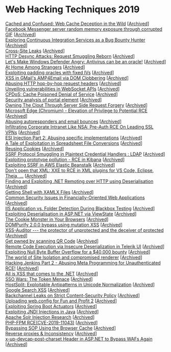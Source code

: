 # Web Hacking Techniques 2019

[Cached and Confused: Web Cache Deception in the Wild](https://sajjadium.github.io/files/usenixsec2020wcd_paper.pdf) [[Archived](https://web.archive.org/web/20200614161941/https://sajjadium.github.io/files/usenixsec2020wcd_paper.pdf)] \
[Facebook Messenger server random memory exposure through corrupted GIF](https://www.vulnano.com/2019/03/facebook-messenger-server-random-memory.html) [[Archived](https://web.archive.org/web/20200614162538/https://www.vulnano.com/2019/03/facebook-messenger-server-random-memory.html)] \
[Exploring Continuous Integration Services as a Bug Bounty Hunter](https://edoverflow.com/2019/ci-knew-there-would-be-bugs-here/) [[Archived](https://web.archive.org/web/20200614162622/https://edoverflow.com/2019/ci-knew-there-would-be-bugs-here/)] \
[Cross-Site Leaks](https://sirdarckcat.blogspot.com/2019/03/http-cache-cross-site-leaks.html) [[Archived](https://web.archive.org/web/20200614162719/https://sirdarckcat.blogspot.com/2019/03/http-cache-cross-site-leaks.html)] \
[HTTP Desync Attacks: Request Smuggling Reborn](https://portswigger.net/blog/http-desync-attacks-request-smuggling-reborn) [[Archived](https://web.archive.org/web/20200614162730/https://portswigger.net/research/http-desync-attacks-request-smuggling-reborn)] \
[Let's Make Windows Defender Angry: Antivirus can be an oracle!](https://speakerdeck.com/icchy/lets-make-windows-defender-angry-antivirus-can-be-an-oracle) [[Archived](https://web.archive.org/web/20200614162851/https://speakerdeck.com/icchy/lets-make-windows-defender-angry-antivirus-can-be-an-oracle)] \
[At Home Among Strangers](https://speakerdeck.com/bo0om/at-home-among-strangers?slide=9) [[Archived](https://web.archive.org/web/20200614162857/https://speakerdeck.com/bo0om/at-home-among-strangers?slide=9)] \
[Exploiting padding oracles with fixed IVs](https://blog.teddykatz.com/2019/11/23/json-padding-oracles.html) [[Archived](https://web.archive.org/web/20200614162902/https://blog.teddykatz.com/2019/11/23/json-padding-oracles.html)] \
[XSS in GMail's AMP4Email via DOM Clobbering](https://research.securitum.com/xss-in-amp4email-dom-clobbering/) [[Archived](https://web.archive.org/web/20200614163137/https://research.securitum.com/xss-in-amp4email-dom-clobbering/)] \
[Abusing HTTP hop-by-hop request headers](https://nathandavison.com/blog/abusing-http-hop-by-hop-request-headers) [[Archived](https://web.archive.org/web/20200614163137/https://nathandavison.com/blog/abusing-http-hop-by-hop-request-headers)] \
[Unveiling vulnerabilities in WebSocket APIs](https://speakerdeck.com/0ang3el/whats-wrong-with-websocket-apis-unveiling-vulnerabilities-in-websocket-apis) [[Archived](https://web.archive.org/web/20200614163142/https://speakerdeck.com/0ang3el/whats-wrong-with-websocket-apis-unveiling-vulnerabilities-in-websocket-apis)] \
[CPDoS: Cache Poisoned Denial of Service](https://cpdos.org/) [[Archived](https://web.archive.org/web/20200614163149/https://cpdos.org/)] \
[Security analysis of portal element](https://research.securitum.com/security-analysis-of-portal-element/) [[Archived](https://web.archive.org/web/20200614163438/https://research.securitum.com/security-analysis-of-portal-element/)] \
[Owning The Clout Through Server Side Request Forgery](https://www.youtube.com/watch?v=o-tL9ULF0KI) [[Archived](https://web.archive.org/web/20200614163444/https://www.youtube.com/watch?v=o-tL9ULF0KI)] \
[Microsoft Edge (Chromium) - Elevation of Privilege to Potential RCE](https://leucosite.com/Edge-Chromium-EoP-RCE/) [[Archived](https://web.archive.org/web/20200614163454/https://leucosite.com/Edge-Chromium-EoP-RCE/)] \
[Abusing autoresponders and email bounces](https://medium.com/intigriti/abusing-autoresponders-and-email-bounces-9b1995eb53c2) [[Archived](https://web.archive.org/web/20200614163718/https://medium.com/intigriti/abusing-autoresponders-and-email-bounces-9b1995eb53c2)] \
[Infiltrating Corporate Intranet Like NSA: Pre-Auth RCE On Leading SSL VPNs](https://www.youtube.com/watch?v=1IoythC_pIY) [[Archived](https://web.archive.org/web/20200614173604/https://www.youtube.com/watch?v=1IoythC_pIY)] \
[ESI Injection Part 2: Abusing specific implementations](https://www.gosecure.net/blog/2019/05/02/esi-injection-part-2-abusing-specific-implementations) [[Archived](https://web.archive.org/web/20200614173606/https://www.gosecure.net/blog/2019/05/02/esi-injection-part-2-abusing-specific-implementations/)] \
[A Tale of Exploitation in Spreadsheet File Conversions](https://buer.haus/2019/10/18/a-tale-of-exploitation-in-spreadsheet-file-conversions/) [[Archived](https://web.archive.org/web/20200614173612/https://buer.haus/2019/10/18/a-tale-of-exploitation-in-spreadsheet-file-conversions/)] \
[Reusing Cookies](https://medium.com/@ricardoiramar/reusing-cookies-23ed4691122b) [[Archived](https://web.archive.org/web/20200614173801/https://medium.com/@ricardoiramar/reusing-cookies-23ed4691122b)] \
[SSRF Protocol Smuggling in Plaintext Credential Handlers : LDAP](https://www.silentrobots.com/blog/2019/02/06/ssrf-protocol-smuggling-in-plaintext-credential-handlers-ldap/) [[Archived](https://web.archive.org/web/20200614174204/https://www.silentrobots.com/blog/2019/02/06/ssrf-protocol-smuggling-in-plaintext-credential-handlers-ldap/)] \
[Exploiting prototype pollution - RCE in Kibana](https://research.securitum.com/prototype-pollution-rce-kibana-cve-2019-7609/) [[Archived](https://web.archive.org/web/20200614174210/https://research.securitum.com/prototype-pollution-rce-kibana-cve-2019-7609/)] \
[Exploiting SSRF in AWS Elastic Beanstalk](https://www.notsosecure.com/exploiting-ssrf-in-aws-elastic-beanstalk/) [[Archived](https://web.archive.org/web/20200614174214/https://www.notsosecure.com/exploiting-ssrf-in-aws-elastic-beanstalk/)] \
[Don't open that XML: XXE to RCE in XML plugins for VS Code, Eclipse, Theia, ...](https://www.shielder.it/blog/dont-open-that-xml-xxe-to-rce-in-xml-plugins-for-vs-code-eclipse-theia/) [[Archived](https://web.archive.org/web/20200614174344/https://www.shielder.it/blog/dont-open-that-xml-xxe-to-rce-in-xml-plugins-for-vs-code-eclipse-theia/)] \
[Finding and Exploiting .NET Remoting over HTTP using Deserialisation](https://www.nccgroup.trust/uk/about-us/newsroom-and-events/blogs/2019/march/finding-and-exploiting-.net-remoting-over-http-using-deserialisation/) [[Archived](https://web.archive.org/web/20200614174507/https://www.nccgroup.com/uk/about-us/newsroom-and-events/blogs/2019/march/finding-and-exploiting-.net-remoting-over-http-using-deserialisation/)] \
[Getting Shell with XAMLX Files](https://www.nccgroup.trust/uk/about-us/newsroom-and-events/blogs/2019/august/getting-shell-with-xamlx-files/) [[Archived](https://web.archive.org/web/20200614174512/https://www.nccgroup.com/uk/about-us/newsroom-and-events/blogs/2019/august/getting-shell-with-xamlx-files/)] \
[Common Security Issues in Financially-Oriented Web Applications](https://www.nccgroup.trust/uk/our-research/common-security-issues-in-financially-orientated-web-applications/) [[Archived](https://web.archive.org/web/20200614174545/https://www.nccgroup.com/uk/our-research/common-security-issues-in-financially-orientated-web-applications/)] \
[IIS Application vs. Folder Detection During Blackbox Testing](https://soroush.secproject.com/blog/2019/07/iis-application-vs-folder-detection-during-blackbox-testing/) [[Archived](https://web.archive.org/web/20200614174714/https://soroush.secproject.com/blog/2019/07/iis-application-vs-folder-detection-during-blackbox-testing/)] \
[Exploiting Deserialisation in ASP.NET via ViewState](https://soroush.secproject.com/blog/2019/04/exploiting-deserialisation-in-asp-net-via-viewstate/) [[Archived](https://web.archive.org/web/20200614174726/https://soroush.secproject.com/blog/2019/04/exploiting-deserialisation-in-asp-net-via-viewstate/)] \
[The Cookie Monster in Your Browsers](https://speakerdeck.com/filedescriptor/the-cookie-monster-in-your-browsers) [[Archived](https://web.archive.org/web/20200614174751/https://speakerdeck.com/filedescriptor/the-cookie-monster-in-your-browsers)] \
[DOMPurify 2.0.0 bypass using mutation XSS](https://research.securitum.com/dompurify-bypass-using-mxss/) [[Archived](https://web.archive.org/web/20200614174929/https://research.securitum.com/dompurify-bypass-using-mxss/)] \
[XSS-Auditor --- the protector of unprotected and the deceiver of protected](https://medium.com/@terjanq/xss-auditor-the-protector-of-unprotected-f900a5e15b7b) [[Archived](https://web.archive.org/web/20200614174942/https://medium.com/bugbountywriteup/xss-auditor-the-protector-of-unprotected-f900a5e15b7b)] \
[Get pwned by scanning QR Code](https://payatu.com/blog/nikhil-mittal/firefox-ios-qr-code-reader-xss-(cve-2019-17003)) [[Archived](https://web.archive.org/web/20200614175011/https://payatu.com/blog/nikhil-mittal/firefox-ios-qr-code-reader-xss-(cve-2019-17003))] \
[Remote Code Execution via Insecure Deserialization in Telerik UI](https://know.bishopfox.com/research/cve-2019-18935-remote-code-execution-in-telerik-ui) [[Archived](https://web.archive.org/web/20200614175154/https://know.bishopfox.com/research/cve-2019-18935-remote-code-execution-in-telerik-ui)] \
[Exploiting Null Byte Buffer Overflow for a $40,000 bounty](https://samcurry.net/filling-in-the-blanks-exploiting-null-byte-buffer-overflow-for-a-40000-bounty/) [[Archived](https://web.archive.org/web/20200614175204/https://samcurry.net/filling-in-the-blanks-exploiting-null-byte-buffer-overflow-for-a-40000-bounty/)] \
[The world of Site Isolation and compromised renderer](https://www.youtube.com/watch?v=ppW_soCb6wM) [[Archived](https://web.archive.org/web/20200614175225/https://www.youtube.com/watch?v=ppW_soCb6wM)] \
[Hacking Jenkins Part 2 - Abusing Meta Programming for Unauthenticated RCE!](https://blog.orange.tw/2019/02/abusing-meta-programming-for-unauthenticated-rce.html) [[Archived](https://web.archive.org/web/20200614175306/https://blog.orange.tw/2019/02/abusing-meta-programming-for-unauthenticated-rce.html)] \
[All is XSS that comes to the .NET](https://blog.isec.pl/all-is-xss-that-comes-to-the-net/) [[Archived](https://web.archive.org/web/20200614175425/https://blog.isec.pl/all-is-xss-that-comes-to-the-net/)] \
[SSO Wars: The Token Menace](https://i.blackhat.com/USA-19/Wednesday/us-19-Munoz-SSO-Wars-The-Token-Menace-wp.pdf) [[Archived](https://web.archive.org/web/20200614175436/https://i.blackhat.com/USA-19/Wednesday/us-19-Munoz-SSO-Wars-The-Token-Menace-wp.pdf)] \
[HostSplit: Exploitable Antipatterns in Unicode Normalization](https://i.blackhat.com/USA-19/Thursday/us-19-Birch-HostSplit-Exploitable-Antipatterns-In-Unicode-Normalization-wp.pdf) [[Archived](https://web.archive.org/web/20200614175744/https://i.blackhat.com/USA-19/Thursday/us-19-Birch-HostSplit-Exploitable-Antipatterns-In-Unicode-Normalization-wp.pdf)] \
[Google Search XSS](https://www.youtube.com/watch?v=gVrdE6g_fa8) [[Archived](https://web.archive.org/web/20200614175811/https://www.youtube.com/watch?v=gVrdE6g_fa8)] \
[Backchannel Leaks on Strict Content-Security Policy](https://mazinahmed.net/blog/backchannel-leaks-on-strict-csp-policy/) [[Archived](https://web.archive.org/web/20200614175809/https://mazinahmed.net/blog/backchannel-leaks-on-strict-csp-policy/)] \
[Uploading web.config for Fun and Profit 2](https://soroush.secproject.com/blog/2019/08/uploading-web-config-for-fun-and-profit-2/) [[Archived](https://web.archive.org/web/20200614175837/https://soroush.secproject.com/blog/2019/08/uploading-web-config-for-fun-and-profit-2/)] \
[Exploiting Spring Boot Actuators](https://www.veracode.com/blog/research/exploiting-spring-boot-actuators) [[Archived](https://web.archive.org/web/20200614175854/https://www.veracode.com/blog/research/exploiting-spring-boot-actuators)] \
[Exploiting JNDI Injections in Java](https://www.veracode.com/blog/research/exploiting-jndi-injections-java) [[Archived](https://web.archive.org/web/20200614180026/https://www.veracode.com/blog/research/exploiting-jndi-injections-java)] \
[Apache Solr Injection Research](https://github.com/veracode-research/solr-injection) [[Archived](https://web.archive.org/web/20200614180132/https://github.com/veracode-research/solr-injection)] \
[PHP-FPM RCE(CVE-2019-11043)](https://blog.orange.tw/2019/10/an-analysis-and-thought-about-recently.html) [[Archived](https://web.archive.org/web/20200614180142/https://blog.orange.tw/2019/10/an-analysis-and-thought-about-recently.html)] \
[Bypassing SOP Using the Browser Cache](https://portswigger-labs.net/fmnt.php?x=acunetix.com/blog/web-security-zone/bypassing-sop-using-the-browser-cache/) [[Archived](https://web.archive.org/web/20200614180300/https://www.acunetix.com/blog/web-security-zone/bypassing-sop-using-the-browser-cache/)] \
[Reverse proxies & Inconsistency](https://www.youtube.com/watch?v=ZfKuOdbQt2c) [[Archived](https://web.archive.org/web/20200614180608/https://www.youtube.com/watch?v=ZfKuOdbQt2c)] \
[x-up-devcap-post-charset Header in ASP.NET to Bypass WAFs Again](https://soroush.secproject.com/blog/2019/05/x-up-devcap-post-charset-header-in-aspnet-to-bypass-wafs-again/) [[Archived](https://web.archive.org/web/20200614180622/https://soroush.secproject.com/blog/2019/05/x-up-devcap-post-charset-header-in-aspnet-to-bypass-wafs-again/)]
